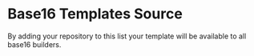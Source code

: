 # Base16 Templates Source
By adding your repository to this list your template will be available to all base16 builders.
